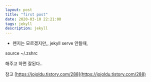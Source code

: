 ```yaml
---
layout: post
title: "first post"
date: 2020-03-10 22:21:00
tags: jekyll
description: jekyll
---
```


- 왠지는 모르겠지만,,
jekyll serve 안될때, 

source ~/.zshrc

해주고 하면 잘된다..


참고 [https://jojoldu.tistory.com/288](https://jojoldu.tistory.com/288)
